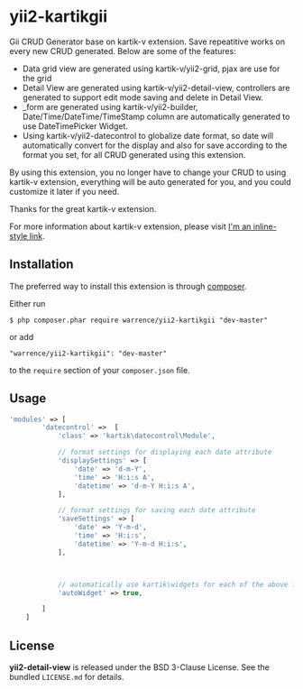 yii2-kartikgii
==============

Gii CRUD Generator base on kartik-v extension. Save repeatitive works on every new CRUD generated. Below are some of the features:

- Data grid view are generated using kartik-v/yii2-grid, pjax are use for the grid
- Detail View are generated using kartik-v/yii2-detail-view, controllers are generated to support edit mode saving and delete in Detail View.
- _form are generated using kartik-v/yii2-builder, Date/Time/DateTime/TimeStamp column are automatically generated to use DateTimePicker Widget.
- Using kartik-v/yii2-datecontrol to globalize date format, so date will automatically convert for the display and also for save according to the format you set, for all CRUD generated using this extension.

By using this extension, you no longer have to change your CRUD to using kartik-v extension, everything will be auto generated for you, and you could customize it later if you need.

Thanks for the great kartik-v extension. 

For more information about kartik-v extension, please visit [I'm an inline-style link](https://www.github.com/kartik-v).

## Installation

The preferred way to install this extension is through [composer](http://getcomposer.org/download/).

Either run

```
$ php composer.phar require warrence/yii2-kartikgii "dev-master"
```

or add

```
"warrence/yii2-kartikgii": "dev-master"
```

to the ```require``` section of your `composer.json` file.

## Usage
```php
'modules' => [
        'datecontrol' =>  [
            'class' => 'kartik\datecontrol\Module',

            // format settings for displaying each date attribute
            'displaySettings' => [
                'date' => 'd-m-Y',
                'time' => 'H:i:s A',
                'datetime' => 'd-m-Y H:i:s A',
            ],

            // format settings for saving each date attribute
            'saveSettings' => [
                'date' => 'Y-m-d', 
                'time' => 'H:i:s',
                'datetime' => 'Y-m-d H:i:s',
            ],



            // automatically use kartik\widgets for each of the above formats
            'autoWidget' => true,

        ]
    ]
```

## License

**yii2-detail-view** is released under the BSD 3-Clause License. See the bundled `LICENSE.md` for details.
